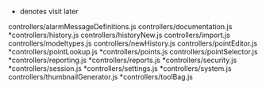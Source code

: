 * denotes visit later

controllers/alarmMessageDefinitions.js
controllers/documentation.js
*controllers/history.js
controllers/historyNew.js
controllers/import.js
controllers/modeltypes.js
controllers/newHistory.js
controllers/pointEditor.js
*controllers/pointLookup.js
*controllers/points.js
controllers/pointSelector.js
*controllers/reporting.js
*controllers/reports.js
*controllers/security.js
*controllers/session.js
*controllers/settings.js
*controllers/system.js
controllers/thumbnailGenerator.js
*controllers/toolBag.js

